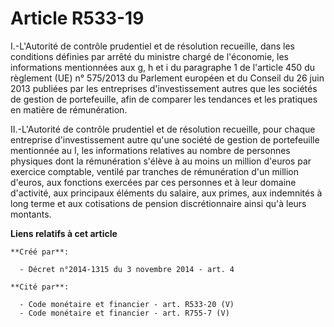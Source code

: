 # Article R533-19

I.-L'Autorité de contrôle prudentiel et de résolution recueille, dans les conditions définies par arrêté du ministre chargé
de l'économie, les informations mentionnées aux g, h et i du paragraphe 1 de l'article 450 du règlement (UE) n° 575/2013 du
Parlement européen et du Conseil du 26 juin 2013 publiées par les entreprises d'investissement autres que les sociétés de
gestion de portefeuille, afin de comparer les tendances et les pratiques en matière de rémunération. 

II.-L'Autorité de contrôle prudentiel et de résolution recueille, pour chaque entreprise d'investissement autre qu'une
société de gestion de portefeuille mentionnée au I, les informations relatives au nombre de personnes physiques dont la
rémunération s'élève à au moins un million d'euros par exercice comptable, ventilé par tranches de rémunération d'un million
d'euros, aux fonctions exercées par ces personnes et à leur domaine d'activité, aux principaux éléments du salaire, aux
primes, aux indemnités à long terme et aux cotisations de pension discrétionnaire ainsi qu'à leurs montants.

**Liens relatifs à cet article**

	**Créé par**:

	  - Décret n°2014-1315 du 3 novembre 2014 - art. 4

	**Cité par**:

	  - Code monétaire et financier - art. R533-20 (V)
	  - Code monétaire et financier - art. R755-7 (V)
